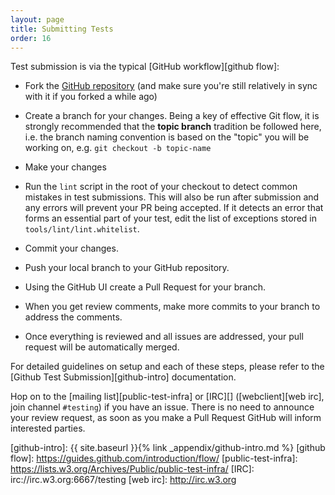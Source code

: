 ```yaml
---
layout: page
title: Submitting Tests
order: 16
---
```

Test submission is via the typical [GitHub workflow][github flow]:

* Fork the [GitHub repository][repo] (and make sure you're still relatively in
sync with it if you forked a while ago)

* Create a branch for your changes. Being a key of effective Git flow, it is
strongly recommended that the **topic branch** tradition be followed here,
i.e. the branch naming convention is based on the "topic" you will be working
on, e.g. `git checkout -b topic-name`

* Make your changes

* Run the `lint` script in the root of your checkout to detect common
  mistakes in test submissions. This will also be run after submission
  and any errors will prevent your PR being accepted. If it detects an
  error that forms an essential part of your test, edit the list of
  exceptions stored in `tools/lint/lint.whitelist`.

* Commit your changes.

* Push your local branch to your GitHub repository.

* Using the GitHub UI create a Pull Request for your branch.

* When you get review comments, make more commits to your branch to
  address the comments.

* Once everything is reviewed and all issues are addressed, your pull
  request will be automatically merged.

For detailed guidelines on setup and each of these steps, please refer to the
[Github Test Submission][github-intro] documentation.

Hop on to the [mailing list][public-test-infra] or [IRC][]
([webclient][web irc], join channel `#testing`) if you have an issue.  There is
no need to announce your review request, as soon as you make a Pull Request
GitHub will inform interested parties.

[repo]: https://github.com/w3c/web-platform-tests/
[github-intro]: {{ site.baseurl }}{% link _appendix/github-intro.md %}
[github flow]: https://guides.github.com/introduction/flow/
[public-test-infra]: https://lists.w3.org/Archives/Public/public-test-infra/
[IRC]: irc://irc.w3.org:6667/testing
[web irc]: http://irc.w3.org

